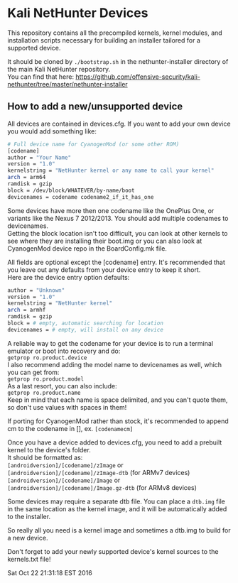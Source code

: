 # Kali NetHunter Devices

This repository contains all the precompiled kernels, kernel modules, and installation scripts
necessary for building an installer tailored for a supported device.

It should be cloned by `./bootstrap.sh` in the nethunter-installer directory of the main Kali NetHunter repository.  
You can find that here: https://github.com/offensive-security/kali-nethunter/tree/master/nethunter-installer

## How to add a new/unsupported device

All devices are contained in devices.cfg.  If you want to add your own device you would add something like:

```sh
# Full device name for CyanogenMod (or some other ROM)
[codename]
author = "Your Name"
version = "1.0"
kernelstring = "NetHunter kernel or any name to call your kernel"
arch = arm64
ramdisk = gzip
block = /dev/block/WHATEVER/by-name/boot
devicenames = codename codename2_if_it_has_one
```
Some devices have more then one codename like the OnePlus One, or variants like the Nexus 7 2012/2013.  You should add multiple codenames to devicenames.  
Getting the block location isn't too difficult, you can look at other kernels to see where they are installing their boot.img or you can also look at CyanogenMod device repo in the BoardConfig.mk file.

All fields are optional except the [codename] entry. It's recommended that you leave out any defaults from your device entry to keep it short.  
Here are the device entry option defaults:

```sh
author = "Unknown"
version = "1.0"
kernelstring = "NetHunter kernel"
arch = armhf
ramdisk = gzip
block = # empty, automatic searching for location
devicenames = # empty, will install on any device
```

A reliable way to get the codename for your device is to run a terminal emulator or boot into recovery and do:  
`getprop ro.product.device`  
I also recommend adding the model name to devicenames as well, which you can get from:  
`getprop ro.product.model`  
As a last resort, you can also include:  
`getprop ro.product.name`  
Keep in mind that each name is space delimited, and you can't quote them, so don't use values with spaces in them!  

If porting for CyanogenMod rather than stock, it's recommended to append cm to the codename in [], ex. `[codenamecm]`

Once you have a device added to devices.cfg, you need to add a prebuilt kernel to the device's folder.  
It should be formatted as:  
`[androidversion]/[codename]/zImage` or `[androidversion]/[codename]/zImage-dtb` (for ARMv7 devices)  
`[androidversion]/[codename]/Image` or `[androidversion]/[codename]/Image.gz-dtb` (for ARMv8 devices)  

Some devices may require a separate dtb file. You can place a `dtb.img` file in the same location as the kernel image, and it will be automatically added to the installer.

So really all you need is a kernel image and sometimes a dtb.img to build for a new device.

Don't forget to add your newly supported device's kernel sources to the kernels.txt file!

Sat Oct 22 21:31:18 EST 2016
